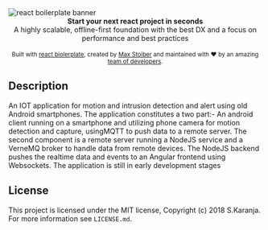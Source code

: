 <img src="http://www.bitreactive.com/wp-content/uploads/2014/08/FullSizeRender21-1024x1024.jpg" alt="react boilerplate banner" align="center" />

<br />

<div align="center"><strong>Start your next react project in seconds</strong></div>
<div align="center">A highly scalable, offline-first foundation with the best DX and a focus on performance and best practices</div>

<br />


<div align="center">
  <sub>Built with <a href="https://github.com/orgs/react-boilerplate">react biolerplate</a>, created by <a href="https://twitter.com/mxstbr">Max Stoiber</a> and maintained with ❤️ by an amazing <a href="https://github.com/orgs/react-boilerplate/teams/core">team of developers</a>.</sub>
</div>

## Description
An IOT application for motion and intrusion detection and alert using old Android smartphones. The application constitutes a two part:- An android client running on a smartphone and utilizing phone camera for motion detection and capture, usingMQTT to push data to a remote server. The second component is a remote server running a NodeJS service and a VerneMQ broker to handle data from remote devices. The NodeJS backend pushes the realtime data and events to an Angular frontend using Websockets. The application is still in early development stages

## License

This project is licensed under the MIT license, Copyright (c) 2018 S.Karanja. For more information see `LICENSE.md`.




